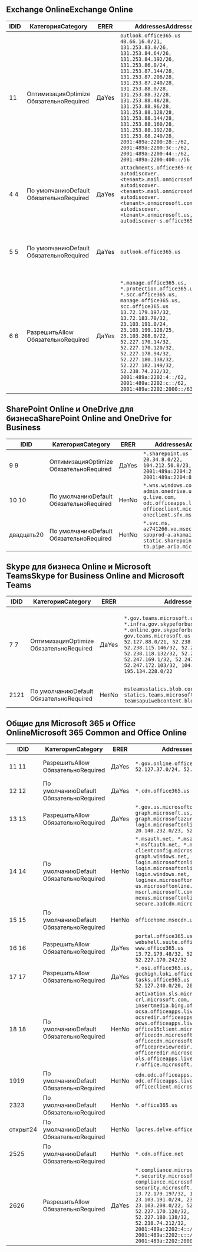 <!--THIS FILE IS AUTOMATICALLY GENERATED. MANUAL CHANGES WILL BE OVERWRITTEN.-->
<!--Please contact the Office 365 Endpoints team with any questions.-->
<!--USGovGCCHigh endpoints version 2020062900-->
<!--File generated 2020-06-29 11:00:08.2314-->

## <a name="exchange-online"></a><span data-ttu-id="5524f-101">Exchange Online</span><span class="sxs-lookup"><span data-stu-id="5524f-101">Exchange Online</span></span>

<span data-ttu-id="5524f-102">ID</span><span class="sxs-lookup"><span data-stu-id="5524f-102">ID</span></span> | <span data-ttu-id="5524f-103">Категория</span><span class="sxs-lookup"><span data-stu-id="5524f-103">Category</span></span> | <span data-ttu-id="5524f-104">ER</span><span class="sxs-lookup"><span data-stu-id="5524f-104">ER</span></span> | <span data-ttu-id="5524f-105">Addresses</span><span class="sxs-lookup"><span data-stu-id="5524f-105">Addresses</span></span> | <span data-ttu-id="5524f-106">Порты</span><span class="sxs-lookup"><span data-stu-id="5524f-106">Ports</span></span>
-- | -------------------- | --- | ------------------------------------------------------------------------------------------------------------------------------------------------------------------------------------------------------------------------------------------------------------------------------------------------------------------------------------------------------------------------------------------------------------------------------------------------ | -------------------------------
<span data-ttu-id="5524f-107">1</span><span class="sxs-lookup"><span data-stu-id="5524f-107">1</span></span> | <span data-ttu-id="5524f-108">Оптимизация</span><span class="sxs-lookup"><span data-stu-id="5524f-108">Optimize</span></span><BR><span data-ttu-id="5524f-109">Обязательно</span><span class="sxs-lookup"><span data-stu-id="5524f-109">Required</span></span> | <span data-ttu-id="5524f-110">Да</span><span class="sxs-lookup"><span data-stu-id="5524f-110">Yes</span></span> | `outlook.office365.us`<BR>`40.66.16.0/21, 131.253.83.0/26, 131.253.84.64/26, 131.253.84.192/26, 131.253.86.0/24, 131.253.87.144/28, 131.253.87.208/28, 131.253.87.240/28, 131.253.88.0/28, 131.253.88.32/28, 131.253.88.48/28, 131.253.88.96/28, 131.253.88.128/28, 131.253.88.144/28, 131.253.88.160/28, 131.253.88.192/28, 131.253.88.240/28, 2001:489a:2200:28::/62, 2001:489a:2200:3c::/62, 2001:489a:2200:44::/62, 2001:489a:2200:400::/56` | <span data-ttu-id="5524f-111">**TCP:** 443, 80</span><span class="sxs-lookup"><span data-stu-id="5524f-111">**TCP:** 443, 80</span></span>
<span data-ttu-id="5524f-112">4 </span><span class="sxs-lookup"><span data-stu-id="5524f-112">4</span></span> | <span data-ttu-id="5524f-113">По умолчанию</span><span class="sxs-lookup"><span data-stu-id="5524f-113">Default</span></span><BR><span data-ttu-id="5524f-114">Обязательно</span><span class="sxs-lookup"><span data-stu-id="5524f-114">Required</span></span> | <span data-ttu-id="5524f-115">Да</span><span class="sxs-lookup"><span data-stu-id="5524f-115">Yes</span></span> | `attachments.office365-net.us, autodiscover.<tenant>.mail.onmicrosoft.com, autodiscover.<tenant>.mail.onmicrosoft.us, autodiscover.<tenant>.onmicrosoft.com, autodiscover.<tenant>.onmicrosoft.us, autodiscover-s.office365.us` | <span data-ttu-id="5524f-116">**TCP:** 443, 80</span><span class="sxs-lookup"><span data-stu-id="5524f-116">**TCP:** 443, 80</span></span>
<span data-ttu-id="5524f-117">5 </span><span class="sxs-lookup"><span data-stu-id="5524f-117">5</span></span> | <span data-ttu-id="5524f-118">По умолчанию</span><span class="sxs-lookup"><span data-stu-id="5524f-118">Default</span></span><BR><span data-ttu-id="5524f-119">Обязательно</span><span class="sxs-lookup"><span data-stu-id="5524f-119">Required</span></span> | <span data-ttu-id="5524f-120">Да</span><span class="sxs-lookup"><span data-stu-id="5524f-120">Yes</span></span> | `outlook.office365.us` | <span data-ttu-id="5524f-121">**TCP:** 143, 25, 587, 993, 995</span><span class="sxs-lookup"><span data-stu-id="5524f-121">**TCP:** 143, 25, 587, 993, 995</span></span>
<span data-ttu-id="5524f-122">6 </span><span class="sxs-lookup"><span data-stu-id="5524f-122">6</span></span> | <span data-ttu-id="5524f-123">Разрешить</span><span class="sxs-lookup"><span data-stu-id="5524f-123">Allow</span></span><BR><span data-ttu-id="5524f-124">Обязательно</span><span class="sxs-lookup"><span data-stu-id="5524f-124">Required</span></span> | <span data-ttu-id="5524f-125">Да</span><span class="sxs-lookup"><span data-stu-id="5524f-125">Yes</span></span> | `*.manage.office365.us, *.protection.office365.us, *.scc.office365.us, manage.office365.us, scc.office365.us`<BR>`13.72.179.197/32, 13.72.183.70/32, 23.103.191.0/24, 23.103.199.128/25, 23.103.208.0/22, 52.227.170.14/32, 52.227.170.120/32, 52.227.178.94/32, 52.227.180.138/32, 52.227.182.149/32, 52.238.74.212/32, 2001:489a:2202:4::/62, 2001:489a:2202:c::/62, 2001:489a:2202:2000::/63` | <span data-ttu-id="5524f-126">**TCP:** 25, 443</span><span class="sxs-lookup"><span data-stu-id="5524f-126">**TCP:** 25, 443</span></span>

## <a name="sharepoint-online-and-onedrive-for-business"></a><span data-ttu-id="5524f-127">SharePoint Online и OneDrive для бизнеса</span><span class="sxs-lookup"><span data-stu-id="5524f-127">SharePoint Online and OneDrive for Business</span></span>

<span data-ttu-id="5524f-128">ID</span><span class="sxs-lookup"><span data-stu-id="5524f-128">ID</span></span> | <span data-ttu-id="5524f-129">Категория</span><span class="sxs-lookup"><span data-stu-id="5524f-129">Category</span></span> | <span data-ttu-id="5524f-130">ER</span><span class="sxs-lookup"><span data-stu-id="5524f-130">ER</span></span> | <span data-ttu-id="5524f-131">Addresses</span><span class="sxs-lookup"><span data-stu-id="5524f-131">Addresses</span></span> | <span data-ttu-id="5524f-132">Порты</span><span class="sxs-lookup"><span data-stu-id="5524f-132">Ports</span></span>
-- | -------------------- | --- | ------------------------------------------------------------------------------------------------------------------------- | ----------------
<span data-ttu-id="5524f-133">9 </span><span class="sxs-lookup"><span data-stu-id="5524f-133">9</span></span> | <span data-ttu-id="5524f-134">Оптимизация</span><span class="sxs-lookup"><span data-stu-id="5524f-134">Optimize</span></span><BR><span data-ttu-id="5524f-135">Обязательно</span><span class="sxs-lookup"><span data-stu-id="5524f-135">Required</span></span> | <span data-ttu-id="5524f-136">Да</span><span class="sxs-lookup"><span data-stu-id="5524f-136">Yes</span></span> | `*.sharepoint.us`<BR>`20.34.8.0/22, 104.212.50.0/23, 2001:489a:2204:2::/63, 2001:489a:2204:800::/54` | <span data-ttu-id="5524f-137">**TCP:** 443, 80</span><span class="sxs-lookup"><span data-stu-id="5524f-137">**TCP:** 443, 80</span></span>
<span data-ttu-id="5524f-138">10 </span><span class="sxs-lookup"><span data-stu-id="5524f-138">10</span></span> | <span data-ttu-id="5524f-139">По умолчанию</span><span class="sxs-lookup"><span data-stu-id="5524f-139">Default</span></span><BR><span data-ttu-id="5524f-140">Обязательно</span><span class="sxs-lookup"><span data-stu-id="5524f-140">Required</span></span> | <span data-ttu-id="5524f-141">Нет</span><span class="sxs-lookup"><span data-stu-id="5524f-141">No</span></span> | `*.wns.windows.com, admin.onedrive.us, g.live.com, odc.officeapps.live.com, officeclient.microsoft.com, oneclient.sfx.ms` | <span data-ttu-id="5524f-142">**TCP:** 443, 80</span><span class="sxs-lookup"><span data-stu-id="5524f-142">**TCP:** 443, 80</span></span>
<span data-ttu-id="5524f-143">двадцать</span><span class="sxs-lookup"><span data-stu-id="5524f-143">20</span></span> | <span data-ttu-id="5524f-144">По умолчанию</span><span class="sxs-lookup"><span data-stu-id="5524f-144">Default</span></span><BR><span data-ttu-id="5524f-145">Обязательно</span><span class="sxs-lookup"><span data-stu-id="5524f-145">Required</span></span> | <span data-ttu-id="5524f-146">Нет</span><span class="sxs-lookup"><span data-stu-id="5524f-146">No</span></span> | `*.svc.ms, az741266.vo.msecnd.net, spoprod-a.akamaihd.net, static.sharepointonline.com, tb.pipe.aria.microsoft.com` | <span data-ttu-id="5524f-147">**TCP:** 443, 80</span><span class="sxs-lookup"><span data-stu-id="5524f-147">**TCP:** 443, 80</span></span>

## <a name="skype-for-business-online-and-microsoft-teams"></a><span data-ttu-id="5524f-148">Skype для бизнеса Online и Microsoft Teams</span><span class="sxs-lookup"><span data-stu-id="5524f-148">Skype for Business Online and Microsoft Teams</span></span>

<span data-ttu-id="5524f-149">ID</span><span class="sxs-lookup"><span data-stu-id="5524f-149">ID</span></span> | <span data-ttu-id="5524f-150">Категория</span><span class="sxs-lookup"><span data-stu-id="5524f-150">Category</span></span> | <span data-ttu-id="5524f-151">ER</span><span class="sxs-lookup"><span data-stu-id="5524f-151">ER</span></span> | <span data-ttu-id="5524f-152">Addresses</span><span class="sxs-lookup"><span data-stu-id="5524f-152">Addresses</span></span> | <span data-ttu-id="5524f-153">Порты</span><span class="sxs-lookup"><span data-stu-id="5524f-153">Ports</span></span>
-- | -------------------- | --- | --------------------------------------------------------------------------------------------------------------------------------------------------------------------------------------------------------------------------------------------------------------------------------------------------------------------------------- | ---------------------------------------------------
<span data-ttu-id="5524f-154">7 </span><span class="sxs-lookup"><span data-stu-id="5524f-154">7</span></span> | <span data-ttu-id="5524f-155">Оптимизация</span><span class="sxs-lookup"><span data-stu-id="5524f-155">Optimize</span></span><BR><span data-ttu-id="5524f-156">Обязательно</span><span class="sxs-lookup"><span data-stu-id="5524f-156">Required</span></span> | <span data-ttu-id="5524f-157">Да</span><span class="sxs-lookup"><span data-stu-id="5524f-157">Yes</span></span> | `*.gov.teams.microsoft.us, *.infra.gov.skypeforbusiness.us, *.online.gov.skypeforbusiness.us, gov.teams.microsoft.us`<BR>`52.127.88.0/21, 52.238.114.160/32, 52.238.115.146/32, 52.238.117.171/32, 52.238.118.132/32, 52.247.167.192/32, 52.247.169.1/32, 52.247.172.50/32, 52.247.172.103/32, 104.212.44.0/22, 195.134.228.0/22` | <span data-ttu-id="5524f-158">**TCP:** 443, 80</span><span class="sxs-lookup"><span data-stu-id="5524f-158">**TCP:** 443, 80</span></span><BR><span data-ttu-id="5524f-159">**UDP:** 3478, 3479, 3480, 3481</span><span class="sxs-lookup"><span data-stu-id="5524f-159">**UDP:** 3478, 3479, 3480, 3481</span></span>
<span data-ttu-id="5524f-160">21</span><span class="sxs-lookup"><span data-stu-id="5524f-160">21</span></span> | <span data-ttu-id="5524f-161">По умолчанию</span><span class="sxs-lookup"><span data-stu-id="5524f-161">Default</span></span><BR><span data-ttu-id="5524f-162">Обязательно</span><span class="sxs-lookup"><span data-stu-id="5524f-162">Required</span></span> | <span data-ttu-id="5524f-163">Нет</span><span class="sxs-lookup"><span data-stu-id="5524f-163">No</span></span> | `msteamsstatics.blob.core.usgovcloudapi.net, statics.teams.microsoft.com, teamsapuiwebcontent.blob.core.usgovcloudapi.net` | <span data-ttu-id="5524f-164">**TCP:** 443</span><span class="sxs-lookup"><span data-stu-id="5524f-164">**TCP:** 443</span></span>

## <a name="microsoft-365-common-and-office-online"></a><span data-ttu-id="5524f-165">Общие для Microsoft 365 и Office Online</span><span class="sxs-lookup"><span data-stu-id="5524f-165">Microsoft 365 Common and Office Online</span></span>

<span data-ttu-id="5524f-166">ID</span><span class="sxs-lookup"><span data-stu-id="5524f-166">ID</span></span> | <span data-ttu-id="5524f-167">Категория</span><span class="sxs-lookup"><span data-stu-id="5524f-167">Category</span></span> | <span data-ttu-id="5524f-168">ER</span><span class="sxs-lookup"><span data-stu-id="5524f-168">ER</span></span> | <span data-ttu-id="5524f-169">Addresses</span><span class="sxs-lookup"><span data-stu-id="5524f-169">Addresses</span></span> | <span data-ttu-id="5524f-170">Порты</span><span class="sxs-lookup"><span data-stu-id="5524f-170">Ports</span></span>
-- | ------------------- | --- | ---------------------------------------------------------------------------------------------------------------------------------------------------------------------------------------------------------------------------------------------------------------------------------------------------------------------------------------------------------------------------------------------- | ----------------
<span data-ttu-id="5524f-171">11 </span><span class="sxs-lookup"><span data-stu-id="5524f-171">11</span></span> | <span data-ttu-id="5524f-172">Разрешить</span><span class="sxs-lookup"><span data-stu-id="5524f-172">Allow</span></span><BR><span data-ttu-id="5524f-173">Обязательно</span><span class="sxs-lookup"><span data-stu-id="5524f-173">Required</span></span> | <span data-ttu-id="5524f-174">Да</span><span class="sxs-lookup"><span data-stu-id="5524f-174">Yes</span></span> | `*.gov.online.office365.us`<BR>`52.127.37.0/24, 52.127.82.0/23` | <span data-ttu-id="5524f-175">**TCP:** 443</span><span class="sxs-lookup"><span data-stu-id="5524f-175">**TCP:** 443</span></span>
<span data-ttu-id="5524f-176">12 </span><span class="sxs-lookup"><span data-stu-id="5524f-176">12</span></span> | <span data-ttu-id="5524f-177">По умолчанию</span><span class="sxs-lookup"><span data-stu-id="5524f-177">Default</span></span><BR><span data-ttu-id="5524f-178">Обязательно</span><span class="sxs-lookup"><span data-stu-id="5524f-178">Required</span></span> | <span data-ttu-id="5524f-179">Да</span><span class="sxs-lookup"><span data-stu-id="5524f-179">Yes</span></span> | `*.cdn.office365.us` | <span data-ttu-id="5524f-180">**TCP:** 443</span><span class="sxs-lookup"><span data-stu-id="5524f-180">**TCP:** 443</span></span>
<span data-ttu-id="5524f-181">13 </span><span class="sxs-lookup"><span data-stu-id="5524f-181">13</span></span> | <span data-ttu-id="5524f-182">Разрешить</span><span class="sxs-lookup"><span data-stu-id="5524f-182">Allow</span></span><BR><span data-ttu-id="5524f-183">Обязательно</span><span class="sxs-lookup"><span data-stu-id="5524f-183">Required</span></span> | <span data-ttu-id="5524f-184">Да</span><span class="sxs-lookup"><span data-stu-id="5524f-184">Yes</span></span> | `*.gov.us.microsoftonline.com, graph.microsoft.us, graph.microsoftazure.us, login.microsoftonline.us`<BR>`20.140.232.0/23, 52.126.194.0/23` | <span data-ttu-id="5524f-185">**TCP:** 443</span><span class="sxs-lookup"><span data-stu-id="5524f-185">**TCP:** 443</span></span>
<span data-ttu-id="5524f-186">14 </span><span class="sxs-lookup"><span data-stu-id="5524f-186">14</span></span> | <span data-ttu-id="5524f-187">По умолчанию</span><span class="sxs-lookup"><span data-stu-id="5524f-187">Default</span></span><BR><span data-ttu-id="5524f-188">Обязательно</span><span class="sxs-lookup"><span data-stu-id="5524f-188">Required</span></span> | <span data-ttu-id="5524f-189">Нет</span><span class="sxs-lookup"><span data-stu-id="5524f-189">No</span></span> | `*.msauth.net, *.msauthimages.us, *.msftauth.net, *.msftauthimages.us, clientconfig.microsoftonline-p.net, graph.windows.net, login.microsoftonline.com, login.microsoftonline-p.com, login.windows.net, loginex.microsoftonline.com, login-us.microsoftonline.com, mscrl.microsoft.com, nexus.microsoftonline-p.com, secure.aadcdn.microsoftonline-p.com` | <span data-ttu-id="5524f-190">**TCP:** 443</span><span class="sxs-lookup"><span data-stu-id="5524f-190">**TCP:** 443</span></span>
<span data-ttu-id="5524f-191">15 </span><span class="sxs-lookup"><span data-stu-id="5524f-191">15</span></span> | <span data-ttu-id="5524f-192">По умолчанию</span><span class="sxs-lookup"><span data-stu-id="5524f-192">Default</span></span><BR><span data-ttu-id="5524f-193">Обязательно</span><span class="sxs-lookup"><span data-stu-id="5524f-193">Required</span></span> | <span data-ttu-id="5524f-194">Нет</span><span class="sxs-lookup"><span data-stu-id="5524f-194">No</span></span> | `officehome.msocdn.us, prod.msocdn.us` | <span data-ttu-id="5524f-195">**TCP:** 443, 80</span><span class="sxs-lookup"><span data-stu-id="5524f-195">**TCP:** 443, 80</span></span>
<span data-ttu-id="5524f-196">16 </span><span class="sxs-lookup"><span data-stu-id="5524f-196">16</span></span> | <span data-ttu-id="5524f-197">Разрешить</span><span class="sxs-lookup"><span data-stu-id="5524f-197">Allow</span></span><BR><span data-ttu-id="5524f-198">Обязательно</span><span class="sxs-lookup"><span data-stu-id="5524f-198">Required</span></span> | <span data-ttu-id="5524f-199">Да</span><span class="sxs-lookup"><span data-stu-id="5524f-199">Yes</span></span> | `portal.office365.us, webshell.suite.office365.us, www.office365.us`<BR>`13.72.179.48/32, 52.227.167.206/32, 52.227.170.242/32` | <span data-ttu-id="5524f-200">**TCP:** 443, 80</span><span class="sxs-lookup"><span data-stu-id="5524f-200">**TCP:** 443, 80</span></span>
<span data-ttu-id="5524f-201">17 </span><span class="sxs-lookup"><span data-stu-id="5524f-201">17</span></span> | <span data-ttu-id="5524f-202">Разрешить</span><span class="sxs-lookup"><span data-stu-id="5524f-202">Allow</span></span><BR><span data-ttu-id="5524f-203">Обязательно</span><span class="sxs-lookup"><span data-stu-id="5524f-203">Required</span></span> | <span data-ttu-id="5524f-204">Да</span><span class="sxs-lookup"><span data-stu-id="5524f-204">Yes</span></span> | `*.osi.office365.us, gcchigh.loki.office365.us, tasks.office365.us`<BR>`52.127.240.0/20, 2001:489a:2206::/48` | <span data-ttu-id="5524f-205">**TCP:** 443</span><span class="sxs-lookup"><span data-stu-id="5524f-205">**TCP:** 443</span></span>
<span data-ttu-id="5524f-206">18 </span><span class="sxs-lookup"><span data-stu-id="5524f-206">18</span></span> | <span data-ttu-id="5524f-207">По умолчанию</span><span class="sxs-lookup"><span data-stu-id="5524f-207">Default</span></span><BR><span data-ttu-id="5524f-208">Обязательно</span><span class="sxs-lookup"><span data-stu-id="5524f-208">Required</span></span> | <span data-ttu-id="5524f-209">Нет</span><span class="sxs-lookup"><span data-stu-id="5524f-209">No</span></span> | `activation.sls.microsoft.com, crl.microsoft.com, go.microsoft.com, insertmedia.bing.office.net, ocsa.officeapps.live.com, ocsredir.officeapps.live.com, ocws.officeapps.live.com, office15client.microsoft.com, officecdn.microsoft.com, officecdn.microsoft.com.edgesuite.net, officepreviewredir.microsoft.com, officeredir.microsoft.com, ols.officeapps.live.com, r.office.microsoft.com` | <span data-ttu-id="5524f-210">**TCP:** 443, 80</span><span class="sxs-lookup"><span data-stu-id="5524f-210">**TCP:** 443, 80</span></span>
<span data-ttu-id="5524f-211">19</span><span class="sxs-lookup"><span data-stu-id="5524f-211">19</span></span> | <span data-ttu-id="5524f-212">По умолчанию</span><span class="sxs-lookup"><span data-stu-id="5524f-212">Default</span></span><BR><span data-ttu-id="5524f-213">Обязательно</span><span class="sxs-lookup"><span data-stu-id="5524f-213">Required</span></span> | <span data-ttu-id="5524f-214">Нет</span><span class="sxs-lookup"><span data-stu-id="5524f-214">No</span></span> | `cdn.odc.officeapps.live.com, odc.officeapps.live.com, officeclient.microsoft.com` | <span data-ttu-id="5524f-215">**TCP:** 443, 80</span><span class="sxs-lookup"><span data-stu-id="5524f-215">**TCP:** 443, 80</span></span>
<span data-ttu-id="5524f-216">23</span><span class="sxs-lookup"><span data-stu-id="5524f-216">23</span></span> | <span data-ttu-id="5524f-217">По умолчанию</span><span class="sxs-lookup"><span data-stu-id="5524f-217">Default</span></span><BR><span data-ttu-id="5524f-218">Обязательно</span><span class="sxs-lookup"><span data-stu-id="5524f-218">Required</span></span> | <span data-ttu-id="5524f-219">Нет</span><span class="sxs-lookup"><span data-stu-id="5524f-219">No</span></span> | `*.office365.us` | <span data-ttu-id="5524f-220">**TCP:** 443, 80</span><span class="sxs-lookup"><span data-stu-id="5524f-220">**TCP:** 443, 80</span></span>
<span data-ttu-id="5524f-221">открыт</span><span class="sxs-lookup"><span data-stu-id="5524f-221">24</span></span> | <span data-ttu-id="5524f-222">По умолчанию</span><span class="sxs-lookup"><span data-stu-id="5524f-222">Default</span></span><BR><span data-ttu-id="5524f-223">Обязательно</span><span class="sxs-lookup"><span data-stu-id="5524f-223">Required</span></span> | <span data-ttu-id="5524f-224">Нет</span><span class="sxs-lookup"><span data-stu-id="5524f-224">No</span></span> | `lpcres.delve.office.com` | <span data-ttu-id="5524f-225">**TCP:** 443</span><span class="sxs-lookup"><span data-stu-id="5524f-225">**TCP:** 443</span></span>
<span data-ttu-id="5524f-226">25</span><span class="sxs-lookup"><span data-stu-id="5524f-226">25</span></span> | <span data-ttu-id="5524f-227">По умолчанию</span><span class="sxs-lookup"><span data-stu-id="5524f-227">Default</span></span><BR><span data-ttu-id="5524f-228">Обязательно</span><span class="sxs-lookup"><span data-stu-id="5524f-228">Required</span></span> | <span data-ttu-id="5524f-229">Нет</span><span class="sxs-lookup"><span data-stu-id="5524f-229">No</span></span> | `*.cdn.office.net` | <span data-ttu-id="5524f-230">**TCP:** 443</span><span class="sxs-lookup"><span data-stu-id="5524f-230">**TCP:** 443</span></span>
<span data-ttu-id="5524f-231">26</span><span class="sxs-lookup"><span data-stu-id="5524f-231">26</span></span> | <span data-ttu-id="5524f-232">Разрешить</span><span class="sxs-lookup"><span data-stu-id="5524f-232">Allow</span></span><BR><span data-ttu-id="5524f-233">Обязательно</span><span class="sxs-lookup"><span data-stu-id="5524f-233">Required</span></span> | <span data-ttu-id="5524f-234">Да</span><span class="sxs-lookup"><span data-stu-id="5524f-234">Yes</span></span> | `*.compliance.microsoft.us, *.security.microsoft.us, compliance.microsoft.us, security.microsoft.us`<BR>`13.72.179.197/32, 13.72.183.70/32, 23.103.191.0/24, 23.103.199.128/25, 23.103.208.0/22, 52.227.170.14/32, 52.227.170.120/32, 52.227.178.94/32, 52.227.180.138/32, 52.227.182.149/32, 52.238.74.212/32, 2001:489a:2202:4::/62, 2001:489a:2202:c::/62, 2001:489a:2202:2000::/63` | <span data-ttu-id="5524f-235">**TCP:** 443, 80</span><span class="sxs-lookup"><span data-stu-id="5524f-235">**TCP:** 443, 80</span></span>

